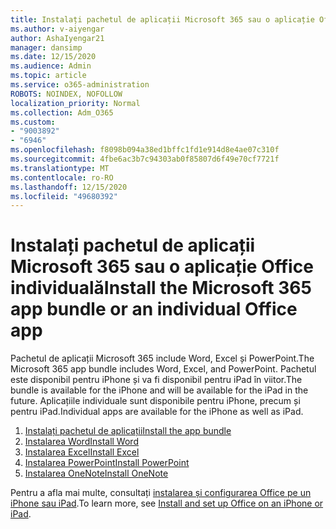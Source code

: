 ```yaml
---
title: Instalați pachetul de aplicații Microsoft 365 sau o aplicație Office individuală
ms.author: v-aiyengar
author: AshaIyengar21
manager: dansimp
ms.date: 12/15/2020
ms.audience: Admin
ms.topic: article
ms.service: o365-administration
ROBOTS: NOINDEX, NOFOLLOW
localization_priority: Normal
ms.collection: Adm_O365
ms.custom:
- "9003892"
- "6946"
ms.openlocfilehash: f8098b094a38ed1bffc1fd1e914d8e4ae07c310f
ms.sourcegitcommit: 4fbe6ac3b7c94303ab0f85807d6f49e70cf7721f
ms.translationtype: MT
ms.contentlocale: ro-RO
ms.lasthandoff: 12/15/2020
ms.locfileid: "49680392"
---
```

# <a name="install-the-microsoft-365-app-bundle-or-an-individual-office-app"></a><span data-ttu-id="2d6ef-102">Instalați pachetul de aplicații Microsoft 365 sau o aplicație Office individuală</span><span class="sxs-lookup"><span data-stu-id="2d6ef-102">Install the Microsoft 365 app bundle or an individual Office app</span></span>

<span data-ttu-id="2d6ef-103">Pachetul de aplicații Microsoft 365 include Word, Excel și PowerPoint.</span><span class="sxs-lookup"><span data-stu-id="2d6ef-103">The Microsoft 365 app bundle includes Word, Excel, and PowerPoint.</span></span> <span data-ttu-id="2d6ef-104">Pachetul este disponibil pentru iPhone și va fi disponibil pentru iPad în viitor.</span><span class="sxs-lookup"><span data-stu-id="2d6ef-104">The bundle is available for the iPhone and will be available for the iPad in the future.</span></span> <span data-ttu-id="2d6ef-105">Aplicațiile individuale sunt disponibile pentru iPhone, precum și pentru iPad.</span><span class="sxs-lookup"><span data-stu-id="2d6ef-105">Individual apps are available for the iPhone as well as iPad.</span></span>

1. [<span data-ttu-id="2d6ef-106">Instalați pachetul de aplicații</span><span class="sxs-lookup"><span data-stu-id="2d6ef-106">Install the app bundle</span></span>](https://go.microsoft.com/fwlink/?linkid=2136762)
1. [<span data-ttu-id="2d6ef-107">Instalarea Word</span><span class="sxs-lookup"><span data-stu-id="2d6ef-107">Install Word</span></span>](https://go.microsoft.com/fwlink/?linkid=2136974)
1. [<span data-ttu-id="2d6ef-108">Instalarea Excel</span><span class="sxs-lookup"><span data-stu-id="2d6ef-108">Install Excel</span></span>](https://go.microsoft.com/fwlink/?linkid=2136975)
1. [<span data-ttu-id="2d6ef-109">Instalarea PowerPoint</span><span class="sxs-lookup"><span data-stu-id="2d6ef-109">Install PowerPoint</span></span>](https://go.microsoft.com/fwlink/?linkid=2136882)
1. [<span data-ttu-id="2d6ef-110">Instalarea OneNote</span><span class="sxs-lookup"><span data-stu-id="2d6ef-110">Install OneNote</span></span>](https://go.microsoft.com/fwlink/?linkid=2136883)

<span data-ttu-id="2d6ef-111">Pentru a afla mai multe, consultați [instalarea și configurarea Office pe un iPhone sau iPad](https://go.microsoft.com/fwlink/?linkid=2135560).</span><span class="sxs-lookup"><span data-stu-id="2d6ef-111">To learn more, see [Install and set up Office on an iPhone or iPad](https://go.microsoft.com/fwlink/?linkid=2135560).</span></span>
